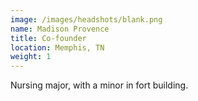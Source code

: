 ```yaml
---
image: /images/headshots/blank.png
name: Madison Provence
title: Co-founder
location: Memphis, TN
weight: 1
---
```

Nursing major, with a minor in fort building.
